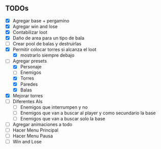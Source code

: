 ﻿## TODOs
- [x] Agregar base + pergamino
- [x] Agregar win and lose
- [x] Contabilizar loot
- [X] Daño de area para un tipo de bala
- [ ] Crear pool de balas y destruirlas
- [X] Permitir colocar torres si alcanza el loot
  - [X] mostrarlo siempre debajo
- [ ] Agregar presets
  - [x] Personaje
  - [ ] Enemigos
  - [x] Torres
  - [x] Paredes
  - [x] Balas
- [X] Mejorar torres
- [ ] Diferentes AIs
  - [ ] Enemigos que interrumpen y no
  - [ ] Enemigos que van a buscar al player y como secundario la base
  - [ ] Enemigos que van a buscar solo la base
- [ ] Agregar animaciones a todo
- [ ] Hacer Menu Principal
- [ ] Hacer Menu Pausa
- [ ] Win and Lose